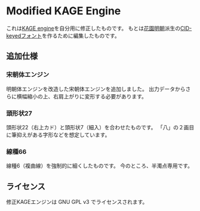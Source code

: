 Modified KAGE Engine
====================

これは[KAGE engine][1]を自分用に修正したものです。
もとは[花園明朝][2]派生の[CID-keyedフォント][3]を作るために編集したものです。

[1]: http://fonts.jp/engine/
[2]: http://fonts.jp/hanazono/
[3]: https://github.com/MihailJP/minchovariant


## 追加仕様 ##

### 宋朝体エンジン ###
明朝体エンジンを改造した宋朝体エンジンを追加しました。
出力データからさらに横幅縮小の上、右肩上がりに変形する必要があります。

### 頭形状27 ###
頭形状22（右上カド）と頭形状7（細入）を合わせたものです。
「八」の２画目に筆抑えがある字形などを想定しています。

### 線種66 ###
線種6（複曲線）を強制的に細くしたものです。
今のところ、半濁点専用です。

## ライセンス ##
修正KAGEエンジンは GNU GPL v3 でライセンスされます。
